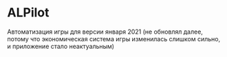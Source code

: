 # ALPilot
Автоматизация игры для версии января 2021
(не обновлял далее, потому что экономическая система игры изменилась слишком сильно, и приложение стало неактуальным)
